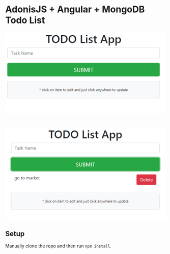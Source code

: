 # AdonisJS + Angular + MongoDB Todo List

![Angular Todo](../screenshots/angular-todo.PNG)
#
![Angular Todo](../screenshots/angular-todo2.PNG)


## Setup

Manually clone the repo and then run `npm install`.